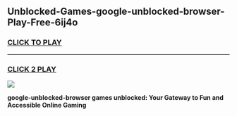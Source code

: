 
## Unblocked-Games-google-unblocked-browser-Play-Free-6ij4o
<h3>
<a href="https://premium76.site?title=google-unblocked-browser&ref=23A">CLICK TO PLAY</a></h3>
<hr>

<h3>
<a href="https://premium76.site?title=google-unblocked-browser&ref=23A">CLICK 2 PLAY</a>
  
</h3>

<a href="https://premium76.site?title=google-unblocked-browser&ref=23A"><img src="https://clearcache.store/games.png"></a>


**google-unblocked-browser games unblocked: Your Gateway to Fun and Accessible Online Gaming**
